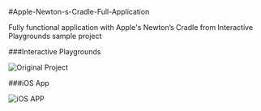 #Apple-Newton-s-Cradle-Full-Application

Fully functional application with Apple's Newton’s Cradle from Interactive Playgrounds sample project

###Interactive Playgrounds

![Original Project](https://devimages.apple.com.edgekey.net/swift/blog/images/NewtonsCradle.png "Newton’s Cradle Interactive Playgrounds")

###iOS App

![iOS APP](https://www.dropbox.com/s/431grzkwstq2ea0/Apple%20Newton%E2%80%99s%20Cradle%20Full%20Application.png?dl=1 "Newton’s Cradle App")

